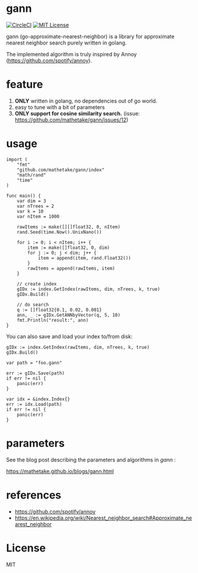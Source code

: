 # gann
[![CircleCI](https://circleci.com/gh/mathetake/gann.svg?style=shield&circle-token=9a6608c5baa7a400661a700127778a9ff8baeee3)](https://circleci.com/gh/mathetake/gann)
[![MIT License](http://img.shields.io/badge/license-MIT-blue.svg?style=flat)](LICENSE)

gann (go-approximate-nearest-neighbor) is a library for approximate nearest neighbor search purely written in golang.

The implemented algorithm is truly inspired by Annoy (https://github.com/spotify/annoy).

# feature
1. __ONLY__ written in golang, no dependencies out of go world.
2. easy to tune with a bit of parameters
3. __ONLY support for cosine similarity search.__ (issue: https://github.com/mathetake/gann/issues/12)

# usage

```golang
import (
	"fmt"
	"github.com/mathetake/gann/index"
	"math/rand"
	"time"
)

func main() {
	var dim = 3
	var nTrees = 2
	var k = 10
	var nItem = 1000

	rawItems := make([][]float32, 0, nItem)
	rand.Seed(time.Now().UnixNano())

	for i := 0; i < nItem; i++ {
		item := make([]float32, 0, dim)
		for j := 0; j < dim; j++ {
			item = append(item, rand.Float32())
		}
		rawItems = append(rawItems, item)
	}

	// create index
	gIDx := index.GetIndex(rawItems, dim, nTrees, k, true)
	gIDx.Build()

	// do search
	q := []float32{0.1, 0.02, 0.001}
	ann, _ := gIDx.GetANNbyVector(q, 5, 10)
	fmt.Println("result:", ann)
}
```


You can also save and load your index to/from disk:

```golang
gIDx := index.GetIndex(rawItems, dim, nTrees, k, true)
gIDx.Build()

var path = "foo.gann"

err := gIDx.Save(path)
if err != nil {
    panic(err)
}

var idx = &index.Index{}
err := idx.Load(path)
if err != nil {
    panic(err)
}
```

# parameters

See the blog post describing the parameters and algorithms in _gann_  :

https://mathetake.github.io/blogs/gann.html

# references

- https://github.com/spotify/annoy
- https://en.wikipedia.org/wiki/Nearest_neighbor_search#Approximate_nearest_neighbor

# License

MIT
